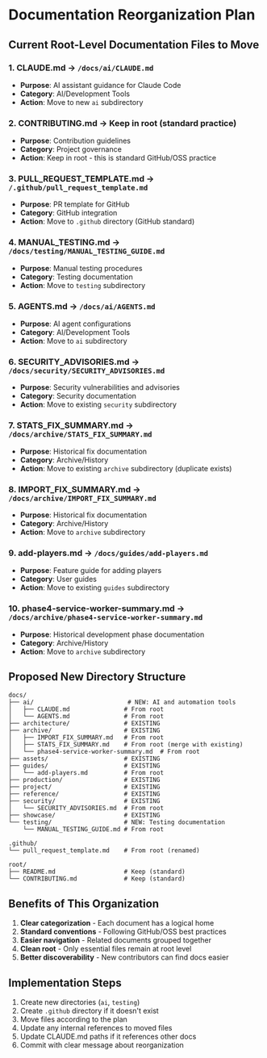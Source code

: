 # Documentation Reorganization Plan

## Current Root-Level Documentation Files to Move

### 1. **CLAUDE.md** → `/docs/ai/CLAUDE.md`
- **Purpose**: AI assistant guidance for Claude Code
- **Category**: AI/Development Tools
- **Action**: Move to new `ai` subdirectory

### 2. **CONTRIBUTING.md** → Keep in root (standard practice)
- **Purpose**: Contribution guidelines
- **Category**: Project governance
- **Action**: Keep in root - this is standard GitHub/OSS practice

### 3. **PULL_REQUEST_TEMPLATE.md** → `/.github/pull_request_template.md`
- **Purpose**: PR template for GitHub
- **Category**: GitHub integration
- **Action**: Move to `.github` directory (GitHub standard)

### 4. **MANUAL_TESTING.md** → `/docs/testing/MANUAL_TESTING_GUIDE.md`
- **Purpose**: Manual testing procedures
- **Category**: Testing documentation
- **Action**: Move to `testing` subdirectory

### 5. **AGENTS.md** → `/docs/ai/AGENTS.md`
- **Purpose**: AI agent configurations
- **Category**: AI/Development Tools
- **Action**: Move to `ai` subdirectory

### 6. **SECURITY_ADVISORIES.md** → `/docs/security/SECURITY_ADVISORIES.md`
- **Purpose**: Security vulnerabilities and advisories
- **Category**: Security documentation
- **Action**: Move to existing `security` subdirectory

### 7. **STATS_FIX_SUMMARY.md** → `/docs/archive/STATS_FIX_SUMMARY.md`
- **Purpose**: Historical fix documentation
- **Category**: Archive/History
- **Action**: Move to existing `archive` subdirectory (duplicate exists)

### 8. **IMPORT_FIX_SUMMARY.md** → `/docs/archive/IMPORT_FIX_SUMMARY.md`
- **Purpose**: Historical fix documentation
- **Category**: Archive/History
- **Action**: Move to `archive` subdirectory

### 9. **add-players.md** → `/docs/guides/add-players.md`
- **Purpose**: Feature guide for adding players
- **Category**: User guides
- **Action**: Move to existing `guides` subdirectory

### 10. **phase4-service-worker-summary.md** → `/docs/archive/phase4-service-worker-summary.md`
- **Purpose**: Historical development phase documentation
- **Category**: Archive/History
- **Action**: Move to `archive` subdirectory

## Proposed New Directory Structure

```
docs/
├── ai/                          # NEW: AI and automation tools
│   ├── CLAUDE.md               # From root
│   └── AGENTS.md               # From root
├── architecture/               # EXISTING
├── archive/                    # EXISTING
│   ├── IMPORT_FIX_SUMMARY.md   # From root
│   ├── STATS_FIX_SUMMARY.md    # From root (merge with existing)
│   └── phase4-service-worker-summary.md  # From root
├── assets/                     # EXISTING
├── guides/                     # EXISTING
│   └── add-players.md          # From root
├── production/                 # EXISTING
├── project/                    # EXISTING
├── reference/                  # EXISTING
├── security/                   # EXISTING
│   └── SECURITY_ADVISORIES.md  # From root
├── showcase/                   # EXISTING
└── testing/                    # NEW: Testing documentation
    └── MANUAL_TESTING_GUIDE.md # From root

.github/
└── pull_request_template.md    # From root (renamed)

root/
├── README.md                   # Keep (standard)
└── CONTRIBUTING.md             # Keep (standard)
```

## Benefits of This Organization

1. **Clear categorization** - Each document has a logical home
2. **Standard conventions** - Following GitHub/OSS best practices
3. **Easier navigation** - Related documents grouped together
4. **Clean root** - Only essential files remain at root level
5. **Better discoverability** - New contributors can find docs easier

## Implementation Steps

1. Create new directories (`ai`, `testing`)
2. Create `.github` directory if it doesn't exist
3. Move files according to the plan
4. Update any internal references to moved files
5. Update CLAUDE.md paths if it references other docs
6. Commit with clear message about reorganization